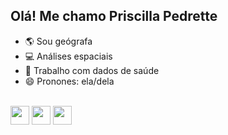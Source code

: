 ## Olá! Me chamo Priscilla Pedrette

- 🌎 Sou geógrafa
- 💻 Análises espaciais
- 📌 Trabalho com dados de saúde 
- 😄 Pronones: ela/dela
</div>
<div style="display: inline_block"><br>
<img align="center" height="30" width=="40" src="https://cdn.jsdelivr.net/gh/devicons/devicon@latest/icons/python/python-original.svg" />
<img align="center" height="30" width=="40" src="https://cdn.jsdelivr.net/gh/devicons/devicon@latest/icons/rstudio/rstudio-original.svg" />
<img align="center" height="30" width=="40" src="https://cdn.jsdelivr.net/gh/devicons/devicon@latest/icons/jupyter/jupyter-original-wordmark.svg" />  
</div>
